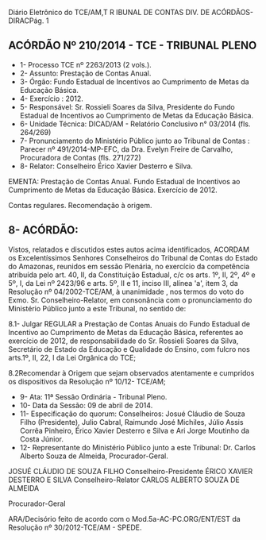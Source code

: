 Diário Eletrônico do TCE/AM,T R IBUNAL DE CONTAS DIV. DE ACÓRDÃOS-DIRACPág. 1

## ACÓRDÃO Nº 210/2014 - TCE - TRIBUNAL PLENO

- 1- Processo TCE nº 2263/2013 (2 vols.).
- 2- Assunto: Prestação de Contas Anual.
- 3- Órgão: Fundo Estadual de Incentivos ao Cumprimento de Metas da Educação Básica.
- 4- Exercício : 2012.
- 5- Responsável: Sr. Rossieli Soares da Silva, Presidente do Fundo Estadual de Incentivos ao Cumprimento de Metas da Educação Básica.
- 6- Unidade Técnica: DICAD/AM - Relatório Conclusivo n° 03/2014 (fls. 264/269)
- 7-  Pronunciamento  do  Ministério  Público  junto  ao  Tribunal  de  Contas :  Parecer  nº 491/2014-MP-EFC,  da  Dra.  Evelyn  Freire  de  Carvalho,  Procuradora  de  Contas  (fls. 271/272)
- 8- Relator: Conselheiro Érico Xavier Desterro e Silva.

EMENTA: Prestação de Contas Anual. Fundo Estadual de Incentivos ao Cumprimento de Metas da Educação Básica. Exercício de 2012.

Contas regulares. Recomendação à origem.

## 8- ACÓRDÃO:

Vistos, relatados e discutidos estes autos acima identificados,  ACORDAM os Excelentíssimos  Senhores  Conselheiros do Tribunal de Contas do Estado do Amazonas, reunidos em sessão Plenária, no exercício da competência atribuída  pelo art. 40, II, da Constituição Estadual, c/c os arts. 1º, II, 2º, 4º e 5º, I, da Lei nº 2423/96 e arts. 5º, II  e  11,  inciso  III,  alínea  'a',  item  3,  da  Resolução  nº  04/2002-TCE/AM, à unanimidade , nos  termos  do  voto  do  Exmo.  Sr.  Conselheiro-Relator, em consonância com  o pronunciamento do Ministério Público junto a este Tribunal, no sentido de:

8.1- Julgar REGULAR a  Prestação de Contas Anuais do Fundo Estadual de Incentivo ao Cumprimento de Metas da Educação Básica, referentes ao exercício de 2012,  de  responsabilidade  do  Sr.  Rossieli  Soares  da  Silva,  Secretário  de  Estado  da Educação e Qualidade do Ensino, com fulcro nos arts.1º, II, 22, I da Lei Orgânica do TCE;

8.2Recomendar  à  Origem que sejam observados atentamente e cumpridos os dispositivos da Resolução nº 10/12- TCE/AM;

- 9- Ata: 11ª Sessão Ordinária - Tribunal Pleno.
- 10- Data da Sessão: 09 de abril de 2014.
- 11- Especificação do quorum: Conselheiros: Josué Cláudio de Souza Filho (Presidente), Julio Cabral, Raimundo José Michiles, Júlio Assis Corrêa Pinheiro, Érico Xavier Desterro e Silva e Ari Jorge Moutinho da Costa Júnior.
- 12-  Representante  do  Ministério  Público  junto  a  este  Tribunal: Dr. Carlos  Alberto Souza de Almeida, Procurador-Geral.

JOSUÉ CLÁUDIO DE SOUZA FILHO Conselheiro-Presidente ÉRICO XAVIER DESTERRO E SILVA Conselheiro-Relator CARLOS ALBERTO SOUZA DE ALMEIDA

Procurador-Geral

ARA/Decisório feito de acordo com o Mod.5a-AC-PC.ORG/ENT/EST da Resolução nº 30/2012-TCE/AM - SPEDE.
